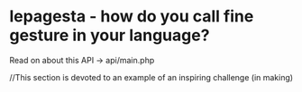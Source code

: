 # lepagesta - how do you call fine gesture in your language?

Read on about this API -> api/main.php

//This section is devoted to an example of an inspiring challenge (in making)